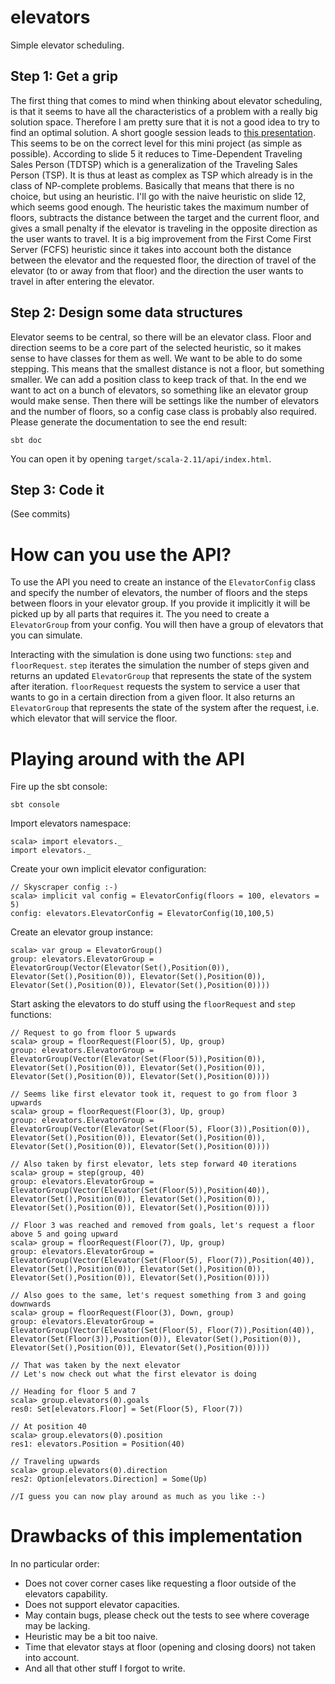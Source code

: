 # elevators
Simple elevator scheduling.

## Step 1: Get a grip
The first thing that comes to mind when thinking about elevator
scheduling, is that it seems to have all the characteristics of a
problem with a really big solution space. Therefore I am pretty sure
that it is not a good idea to try to find an optimal solution. A short
google session leads to
[this presentation](http://www.columbia.edu/~cs2035/courses/ieor4405.S13/p14.pdf). This
seems to be on the correct level for this mini project (as simple as
possible). According to slide 5 it reduces to Time-Dependent Traveling
Sales Person (TDTSP) which is a generalization of the Traveling Sales
Person (TSP). It is thus at least as complex as TSP which already is
in the class of NP-complete problems. Basically that means that there
is no choice, but using an heuristic. I'll go with the naive heuristic
on slide 12, which seems good enough. The heuristic takes the maximum
number of floors, subtracts the distance between the target and the
current floor, and gives a small penalty if the elevator is traveling
in the opposite direction as the user wants to travel. It is a big
improvement from the First Come First Server (FCFS) heuristic since it
takes into account both the distance between the elevator and the
requested floor, the direction of travel of the elevator (to or away
from that floor) and the direction the user wants to travel in after
entering the elevator.

## Step 2: Design some data structures
Elevator seems to be central, so there will be an elevator
class. Floor and direction seems to be a core part of the selected
heuristic, so it makes sense to have classes for them as well. We want
to be able to do some stepping. This means that the smallest distance
is not a floor, but something smaller. We can add a position class to
keep track of that. In the end we want to act on a bunch of elevators,
so something like an elevator group would make sense. Then there will
be settings like the number of elevators and the number of floors, so
a config case class is probably also required. Please generate the
documentation to see the end result:

```
sbt doc
```

You can open it by opening `target/scala-2.11/api/index.html`.

## Step 3: Code it

(See commits)

# How can you use the API?

To use the API you need to create an instance of the `ElevatorConfig`
class and specify the number of elevators, the number of floors and
the steps between floors in your elevator group. If you provide it
implicitly it will be picked up by all parts that requires it. The you
need to create a `ElevatorGroup` from your config. You will then have
a group of elevators that you can simulate.

Interacting with the simulation is done using two functions: `step`
and `floorRequest`. `step` iterates the simulation the number of steps
given and returns an updated `ElevatorGroup` that represents the state
of the system after iteration. `floorRequest` requests the system to
service a user that wants to go in a certain direction from a given
floor. It also returns an `ElevatorGroup` that represents the state of
the system after the request, i.e. which elevator that will service
the floor.

# Playing around with the API

Fire up the sbt console:

```
sbt console
```

Import elevators namespace:

```
scala> import elevators._
import elevators._
```

Create your own implicit elevator configuration:

```
// Skyscraper config :-)
scala> implicit val config = ElevatorConfig(floors = 100, elevators = 5)
config: elevators.ElevatorConfig = ElevatorConfig(10,100,5)
```

Create an elevator group instance:

```
scala> var group = ElevatorGroup()
group: elevators.ElevatorGroup = ElevatorGroup(Vector(Elevator(Set(),Position(0)), Elevator(Set(),Position(0)), Elevator(Set(),Position(0)), Elevator(Set(),Position(0)), Elevator(Set(),Position(0))))
```

Start asking the elevators to do stuff using the `floorRequest` and `step` functions:

```
// Request to go from floor 5 upwards
scala> group = floorRequest(Floor(5), Up, group)
group: elevators.ElevatorGroup = ElevatorGroup(Vector(Elevator(Set(Floor(5)),Position(0)), Elevator(Set(),Position(0)), Elevator(Set(),Position(0)), Elevator(Set(),Position(0)), Elevator(Set(),Position(0))))

// Seems like first elevator took it, request to go from floor 3 upwards
scala> group = floorRequest(Floor(3), Up, group)
group: elevators.ElevatorGroup = ElevatorGroup(Vector(Elevator(Set(Floor(5), Floor(3)),Position(0)), Elevator(Set(),Position(0)), Elevator(Set(),Position(0)), Elevator(Set(),Position(0)), Elevator(Set(),Position(0))))

// Also taken by first elevator, lets step forward 40 iterations
scala> group = step(group, 40)
group: elevators.ElevatorGroup = ElevatorGroup(Vector(Elevator(Set(Floor(5)),Position(40)), Elevator(Set(),Position(0)), Elevator(Set(),Position(0)), Elevator(Set(),Position(0)), Elevator(Set(),Position(0))))

// Floor 3 was reached and removed from goals, let's request a floor above 5 and going upward
scala> group = floorRequest(Floor(7), Up, group)
group: elevators.ElevatorGroup = ElevatorGroup(Vector(Elevator(Set(Floor(5), Floor(7)),Position(40)), Elevator(Set(),Position(0)), Elevator(Set(),Position(0)), Elevator(Set(),Position(0)), Elevator(Set(),Position(0))))

// Also goes to the same, let's request something from 3 and going downwards
scala> group = floorRequest(Floor(3), Down, group)
group: elevators.ElevatorGroup = ElevatorGroup(Vector(Elevator(Set(Floor(5), Floor(7)),Position(40)), Elevator(Set(Floor(3)),Position(0)), Elevator(Set(),Position(0)), Elevator(Set(),Position(0)), Elevator(Set(),Position(0))))

// That was taken by the next elevator
// Let's now check out what the first elevator is doing

// Heading for floor 5 and 7
scala> group.elevators(0).goals
res0: Set[elevators.Floor] = Set(Floor(5), Floor(7))

// At position 40
scala> group.elevators(0).position
res1: elevators.Position = Position(40)

// Traveling upwards
scala> group.elevators(0).direction
res2: Option[elevators.Direction] = Some(Up)

//I guess you can now play around as much as you like :-)

```

# Drawbacks of this implementation
In no particular order:

- Does not cover corner cases like requesting a floor outside of the
  elevators capability.
- Does not support elevator capacities.
- May contain bugs, please check out the tests to see where coverage
  may be lacking.
- Heuristic may be a bit too naive.
- Time that elevator stays at floor (opening and closing doors) not
  taken into account.
- And all that other stuff I forgot to write.
